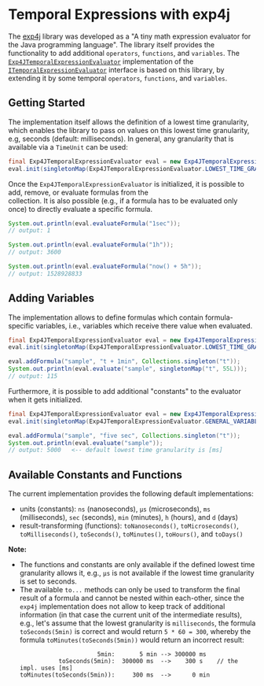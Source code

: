 # Temporal Expressions with exp4j

The [exp4j](https://github.com/fasseg/exp4j) library was developed as a "A tiny math expression evaluator for the Java 
programming language". The library itself provides the functionality to add additional `operators`, `functions`, and 
`variables`. The [`Exp4JTemporalExpressionEvaluator`](../src/com/brein/time/expressions/Exp4JTemporalExpressionEvaluator.java) 
implementation of the [`ITemporalExpressionEvaluator`](../src/com/brein/time/expressions/ITemporalExpressionEvaluator.java) 
interface is based on this library, by extending it by some temporal `operators`, `functions`, and `variables`.

## Getting Started

The implementation itself allows the definition of a lowest time granularity, which enables the library to pass on values 
on this lowest time granularity, e.g, seconds (default: milliseconds). In general, any granularity that is available via a `TimeUnit` can be used:

```java
final Exp4JTemporalExpressionEvaluator eval = new Exp4JTemporalExpressionEvaluator();
eval.init(singletonMap(Exp4JTemporalExpressionEvaluator.LOWEST_TIME_GRANULARITY, TimeUnit.SECONDS));
```

Once the `Exp4JTemporalExpressionEvaluator` is initialized, it is possible to add, remove, or evaluate formulas from the  
collection. It is also possible (e.g., if a formula has to be evaluated only once) to directly evaluate a specific 
formula.

```java
System.out.println(eval.evaluateFormula("1sec"));
// output: 1

System.out.println(eval.evaluateFormula("1h"));
// output: 3600

System.out.println(eval.evaluateFormula("now() + 5h"));
// output: 1528928833
```

## Adding Variables

The implementation allows to define formulas which contain formula-specific variables, i.e., variables which receive 
there value when evaluated.

```java
final Exp4JTemporalExpressionEvaluator eval = new Exp4JTemporalExpressionEvaluator();
eval.init(singletonMap(Exp4JTemporalExpressionEvaluator.LOWEST_TIME_GRANULARITY, TimeUnit.SECONDS));

eval.addFormula("sample", "t + 1min", Collections.singleton("t"));
System.out.println(eval.evaluate("sample", singletonMap("t", 55L)));
// output: 115
```

Furthermore, it is possible to add additional "constants" to the evaluator when it gets initialized.

```java
final Exp4JTemporalExpressionEvaluator eval = new Exp4JTemporalExpressionEvaluator();
eval.init(singletonMap(Exp4JTemporalExpressionEvaluator.GENERAL_VARIABLES, singletonMap("five", 5)));

eval.addFormula("sample", "five sec", Collections.singleton("t"));
System.out.println(eval.evaluate("sample"));
// output: 5000   <-- default lowest time granularity is [ms]
```

## Available Constants and Functions

The current implementation provides the following default implementations:

- units (constants): `ns` (nanoseconds), `μs` (microseconds), `ms` (milliseconds), `sec` (seconds), `min` (minutes), `h` (hours), and `d` (days)
- result-transforming (functions): `toNanoseconds()`, `toMicroseconds()`, `toMilliseconds()`, `toSeconds()`, `toMinutes()`, `toHours()`, and `toDays()`

**Note:** 

- The functions and constants are only available if the defined lowest time granularity allows it, e.g., `μs` is 
not available if the lowest time granularity is set to seconds. 
- The available `to...` methods can only be used to transform the final result of a formula and cannot be nested within 
each-other, since the `exp4j` implementation does not allow to keep track of additional information (in that case the 
current unit of the intermediate results), e.g., let's assume that the lowest granularity is `milliseconds`, the 
formula `toSeconds(5min)` is correct and would return `5 * 60 = 300`, whereby the formula `toMinutes(toSeconds(5min))` 
would return an incorrect result:
  ```
                        5min:       5 min --> 300000 ms
             toSeconds(5min):  300000 ms  -->    300 s    // the impl. uses [ms]
  toMinutes(toSeconds(5min)):     300 ms  -->      0 min
  ```
